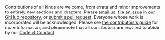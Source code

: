 Contributions of all kinds are welcome,
from errata and minor improvements to entirely new sections and chapters.
Please <a href="mailto:{{site.email}}">email us</a>,
<a href="{{site.repo}}issues">file an issue</a> in <a href="{{site.repo}}">our GitHub repository</a>,
or <a href="{{site.repo}}pulls">submit a pull request</a>.
Everyone whose work is incorporated will be acknowledged.
Please see <a href="{{'/en/contributing/'|relative_url}}">the contributors's guide</a> for more information,
and please note that all contributors are required to abide by
our <a href="{{'/en/conduct/'|relative_url}}">Code of Conduct</a>.
